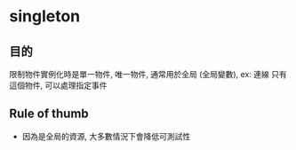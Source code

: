 # singleton

## 目的
限制物件實例化時是單一物件, 唯一物件, 通常用於全局 (全局變數), ex: 連線
只有這個物件, 可以處理指定事件

## Rule of thumb
- 因為是全局的資源, 大多數情況下會降低可測試性
